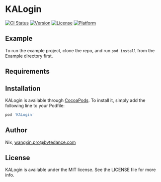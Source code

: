 # KALogin

[![CI Status](https://img.shields.io/travis/Nix/KALogin.svg?style=flat)](https://travis-ci.org/Nix/KALogin)
[![Version](https://img.shields.io/cocoapods/v/KALogin.svg?style=flat)](https://cocoapods.org/pods/KALogin)
[![License](https://img.shields.io/cocoapods/l/KALogin.svg?style=flat)](https://cocoapods.org/pods/KALogin)
[![Platform](https://img.shields.io/cocoapods/p/KALogin.svg?style=flat)](https://cocoapods.org/pods/KALogin)

## Example

To run the example project, clone the repo, and run `pod install` from the Example directory first.

## Requirements

## Installation

KALogin is available through [CocoaPods](https://cocoapods.org). To install
it, simply add the following line to your Podfile:

```ruby
pod 'KALogin'
```

## Author

Nix, wangxin.pro@bytedance.com

## License

KALogin is available under the MIT license. See the LICENSE file for more info.
